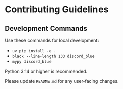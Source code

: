 # Contributing Guidelines

## Development Commands

Use these commands for local development:

- `uv pip install -e .`
- `black --line-length 133 discord_blue`
- `mypy discord_blue`

Python 3.14 or higher is recommended.

Please update `README.md` for any user-facing changes.
